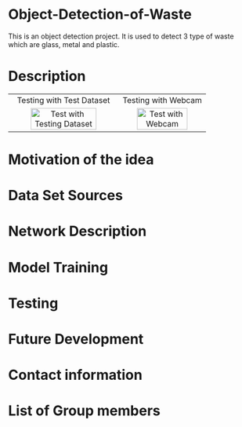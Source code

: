 # Object-Detection-of-Waste

This is an object detection project. It is used to detect 3 type of waste which are glass, metal and plastic.

<h1>Description</h1>
<table>
    <tr>
    <td align="center">Testing with Test Dataset</td>
    <td align="center">Testing with Webcam</td></td>
    </tr>
    <tr>
    <td align="center"><img src="https://github.com/sufiahsalleh/sufiahsalleh.github.io/blob/main/assets/img/5vdatj.gif" alt="Test with Testing Dataset" width="80%" height="20%"</td>
    <td align="center"><img src="https://github.com/sufiahsalleh/sufiahsalleh.github.io/blob/main/assets/img/5vdewu.gif" alt="Test with Webcam" width="80%" height="80%"></td>
    </tr>
</table>

<h1>Motivation of the idea</h1>
<h1>Data Set Sources</h1>
<h1>Network Description</h1>
<h1>Model Training</h1>
<h1>Testing</h1>
<h1>Future Development</h1>
<h1>Contact information</h1>
<h1>List of Group members</h1>
